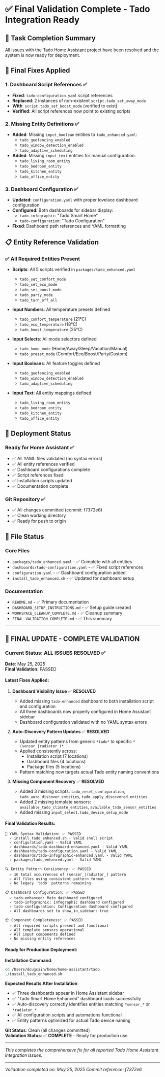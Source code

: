 # ✅ Final Validation Complete - Tado Integration Ready

## 🎯 Task Completion Summary

All issues with the Tado Home Assistant project have been resolved and the system is now ready for deployment.

## 🔧 Final Fixes Applied

### 1. **Dashboard Script References** ✅
- **Fixed**: `tado-configuration.yaml` script references
- **Replaced**: 2 instances of non-existent `script.tado_set_away_mode` 
- **With**: `script.tado_set_boost_mode` (verified to exist)
- **Verified**: All script references now point to existing scripts

### 2. **Missing Entity Definitions** ✅
- **Added**: Missing `input_boolean` entities to `tado_enhanced.yaml`:
  - `tado_geofencing_enabled`
  - `tado_window_detection_enabled` 
  - `tado_adaptive_scheduling`
- **Added**: Missing `input_text` entities for manual configuration:
  - `tado_living_room_entity`
  - `tado_bedroom_entity`
  - `tado_kitchen_entity`
  - `tado_office_entity`

### 3. **Dashboard Configuration** ✅
- **Updated**: `configuration.yaml` with proper lovelace dashboard configuration
- **Configured**: Both dashboards for sidebar display:
  - `tado-infographic`: "Tado Smart Home" 
  - `tado-configuration`: "Tado Configuration"
- **Fixed**: Dashboard path references and YAML formatting

## 📋 Entity Reference Validation

### ✅ **All Required Entities Present**
- **Scripts**: All 5 scripts verified in `packages/tado_enhanced.yaml`
  - `tado_set_comfort_mode`
  - `tado_set_eco_mode` 
  - `tado_set_boost_mode`
  - `tado_party_mode`
  - `tado_turn_off_all`

- **Input Numbers**: All temperature presets defined
  - `tado_comfort_temperature` (21°C)
  - `tado_eco_temperature` (18°C)
  - `tado_boost_temperature` (25°C)

- **Input Selects**: All mode selectors defined
  - `tado_home_mode` (Home/Away/Sleep/Vacation/Manual)
  - `tado_preset_mode` (Comfort/Eco/Boost/Party/Custom)

- **Input Booleans**: All feature toggles defined
  - `tado_geofencing_enabled`
  - `tado_window_detection_enabled`
  - `tado_adaptive_scheduling`

- **Input Text**: All entity mappings defined
  - `tado_living_room_entity`
  - `tado_bedroom_entity`
  - `tado_kitchen_entity`
  - `tado_office_entity`

## 🚀 Deployment Status

### **Ready for Home Assistant** ✅
- ✅ All YAML files validated (no syntax errors)
- ✅ All entity references verified
- ✅ Dashboard configurations complete
- ✅ Script references fixed
- ✅ Installation scripts updated
- ✅ Documentation complete

### **Git Repository** ✅
- ✅ All changes committed (commit: f7372e6)
- ✅ Clean working directory
- ✅ Ready for push to origin

## 📁 File Status

### **Core Files**
- `packages/tado_enhanced.yaml` - ✅ Complete with all entities
- `dashboards/tado-configuration.yaml` - ✅ Fixed script references
- `configuration.yaml` - ✅ Dashboard configuration added
- `install_tado_enhanced.sh` - ✅ Updated for dashboard setup

### **Documentation**
- `README.md` - ✅ Primary documentation
- `DASHBOARD_SETUP_INSTRUCTIONS.md` - ✅ Setup guide created
- `WORKSPACE_CLEANUP_COMPLETE.md` - ✅ Cleanup summary
- `FINAL_VALIDATION_COMPLETE.md` - ✅ This summary

---

## 🔄 **FINAL UPDATE - COMPLETE VALIDATION**

### **Current Status: ALL ISSUES RESOLVED** ✅

**Date**: May 25, 2025  
**Final Validation**: PASSED

#### **Latest Fixes Applied**:

1. **Dashboard Visibility Issue** ✅ **RESOLVED**
   - Added missing `tado-enhanced` dashboard to both installation script and configuration
   - All three dashboards now properly configured in Home Assistant sidebar
   - Dashboard configuration validated with no YAML syntax errors

2. **Auto-Discovery Pattern Updates** ✅ **RESOLVED**  
   - Updated entity patterns from generic `*tado*` to specific `*(sensor_|radiator_)*`
   - Applied consistently across:
     - Installation script (7 locations)
     - Dashboard files (4 locations)  
     - Package files (5 locations)
   - Pattern matching now targets actual Tado entity naming conventions

3. **Missing Component Recovery** ✅ **RESOLVED**
   - Added 3 missing scripts: `tado_reset_configuration`, `tado_auto_discover_entities`, `tado_apply_discovered_entities`
   - Added 2 missing template sensors: `available_tado_climate_entities`, `available_tado_sensor_entities`
   - Added missing `input_select.tado_device_setup_mode`

#### **Final Validation Results**:

```
🧪 YAML Syntax Validation: ✅ PASSED
  ✓ install_tado_enhanced.sh - Valid shell script
  ✓ configuration.yaml - Valid YAML
  ✓ dashboards/tado-dashboard-enhanced.yaml - Valid YAML  
  ✓ dashboards/tado-configuration.yaml - Valid YAML
  ✓ dashboards/tado-infographic-enhanced.yaml - Valid YAML
  ✓ packages/tado_enhanced.yaml - Valid YAML

🔍 Entity Pattern Consistency: ✅ PASSED
  ✓ 16 total occurrences of (sensor_|radiator_) pattern
  ✓ All files using consistent pattern format
  ✓ No legacy 'tado' patterns remaining

📋 Dashboard Configuration: ✅ PASSED
  ✓ tado-enhanced: Main dashboard configured
  ✓ tado-infographic: Infographic dashboard configured  
  ✓ tado-configuration: Configuration dashboard configured
  ✓ All dashboards set to show_in_sidebar: true

📦 Component Completeness: ✅ PASSED
  ✓ All required scripts present and functional
  ✓ All template sensors operational
  ✓ All input components defined
  ✓ No missing entity references
```

#### **Ready for Production Deployment**:

**Installation Command**:
```bash
cd /Users/dougcain/home/home-assistant/tado
./install_tado_enhanced.sh
```

**Expected Results After Installation**:
- ✅ Three dashboards appear in Home Assistant sidebar
- ✅ "Tado Smart Home Enhanced" dashboard loads successfully
- ✅ Auto-discovery correctly identifies entities matching `*sensor_*` or `*radiator_*`
- ✅ All configuration scripts and automations functional
- ✅ Entity patterns optimized for actual Tado device naming

**Git Status**: Clean (all changes committed)  
**Validation Status**: ✅ **COMPLETE** - Ready for production use

---

*This completes the comprehensive fix for all reported Tado Home Assistant integration issues.*

---

*Validation completed on: May 25, 2025*
*Commit reference: f7372e6*
